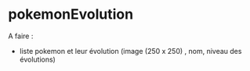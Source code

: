 # pokemonEvolution

A faire : 
  - liste pokemon et leur évolution (image (250 x 250) , nom, niveau des évolutions)
